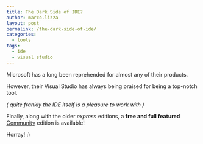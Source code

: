 ```yaml
---
title: The Dark Side of IDE?
author: marco.lizza
layout: post
permalink: /the-dark-side-of-ide/
categories:
  - tools
tags:
  - ide
  - visual studio
---
```

Microsoft has a long been reprehended for almost any of their products.

However, their Visual Studio has always being praised for being a top-notch tool.

*( quite frankly the IDE itself is a pleasure to work with )*

Finally, along with the older *express* editions, a **free and full featured** [Community][1] edition is available!

Horray! <img src="http://blog.brainasylum.com/wp-includes/images/smilies/simple-smile.png" alt=":)" class="wp-smiley" style="height: 1em; max-height: 1em;" />

 [1]: http://www.visualstudio.com/products/visual-studio-community-vs
